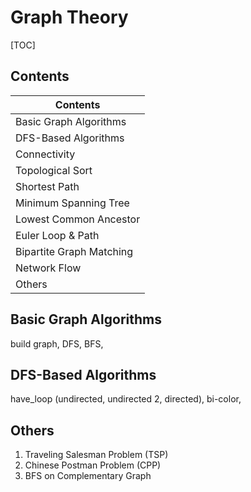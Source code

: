 # Graph Theory

[TOC]

## Contents

| Contents                 |
| ------------------------ |
| Basic Graph Algorithms   |
| DFS-Based Algorithms     |
| Connectivity             |
| Topological Sort         |
| Shortest Path            |
| Minimum Spanning Tree    |
| Lowest Common Ancestor   |
| Euler Loop & Path        |
| Bipartite Graph Matching |
| Network Flow             |
| Others                   |



## Basic Graph Algorithms

build graph, DFS, BFS, 



## DFS-Based Algorithms

have_loop (undirected, undirected 2, directed), bi-color, 



## Others

1.  Traveling Salesman Problem (TSP)
2.  Chinese Postman Problem (CPP)
3.  BFS on Complementary Graph
